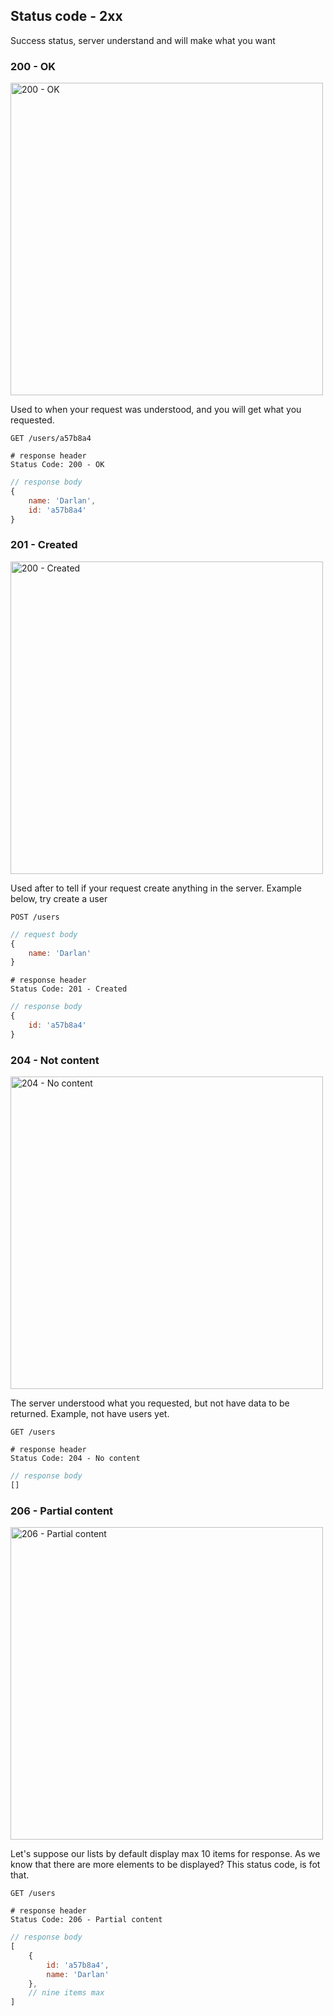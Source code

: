 ## Status code - 2xx

Success status, server understand and will make what you want

### 200 - OK
<img src="https://http.cat/200" alt="200 - OK" width="500">

Used to when your request was understood, and you will get what you requested.

```http
GET /users/a57b8a4
```


```http
# response header
Status Code: 200 - OK
```

```js
// response body
{
    name: 'Darlan', 
    id: 'a57b8a4'
}
```

### 201 - Created
<img src="https://http.cat/201" alt="200 - Created" width="500">

Used after to tell if your request create anything in the server. Example below, try create a user

```http
POST /users
```

```js
// request body
{
    name: 'Darlan'
}
```

```http
# response header
Status Code: 201 - Created
```

```js
// response body
{
    id: 'a57b8a4'
}
```

### 204 - Not content
<img src="https://http.cat/204" alt="204 - No content" width="500">

The server understood what you requested, but not have data to be returned. Example, not have users yet.

```http
GET /users
```


```http
# response header
Status Code: 204 - No content
```

```js
// response body
[]
```

### 206 - Partial content
<img src="https://http.cat/206" alt="206 - Partial content" width="500">

Let's suppose our lists by default display max 10 items for response. As we know that there are more elements to be displayed? This status code, is fot that.

```http
GET /users
```


```http
# response header
Status Code: 206 - Partial content
```

```js
// response body
[
    {
        id: 'a57b8a4',
        name: 'Darlan'
    },
    // nine items max 
]
```